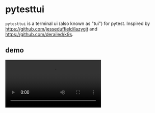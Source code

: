 # pytesttui

`pytesttui` is a terminal ui (also known as "tui") for pytest. Inspired by https://github.com/jesseduffield/lazygit and https://github.com/derailed/k9s. 

## demo

<video src="https://github.com/user-attachments/assets/51c530a9-67e4-4f67-85db-3e2403354ecf" controls="controls" style="max-width: 100%;">
</video>
